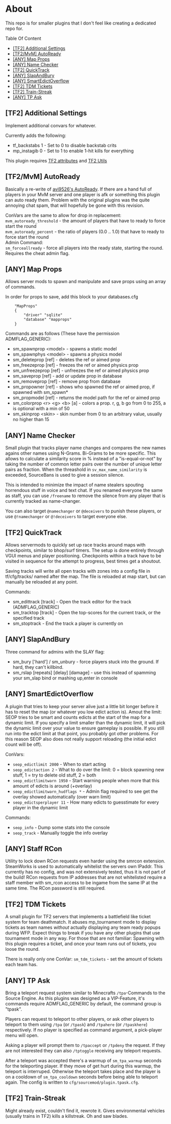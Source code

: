 # About
This repo is for smaller plugins that I don't feel like creating a dedicated repo for.

Table Of Content
* [[TF2] Additional Settings](#TF2-Additional-Settings)
* [[TF2/MvM] AutoReady](#TF2MvM-AutoReady)
* [[ANY] Map Props](#ANY-Map-Props)
* [[ANY] Name Checker](#Name-Checker)
* [[TF2] QuickTrack](#TF2-QuickTrack)
* [[ANY] SlapAndBury](#ANY-SlapAndBury)
* [[ANY] SmartEdictOverflow](#ANY-SmartEdictOverflow)
* [[TF2] TDM Tickets](#TF2-TDM-Tickets)
* [[TF2] Train-Streak](#TF2-Train-Streak)
* [[ANY] TP Ask](#ANY-TP-Ask)

## [TF2] Additional Settings

Implement additional convars for whatever.

Currently adds the following:
* tf_backstabs 1 - Set to 0 to disable backstab crits
* mp_instagib 0 - Set to 1 to enable 1-hit kills for everything

This plugin requires [TF2 attributes](https://github.com/FlaminSarge/tf2attributes) and [TF2 Utils](https://github.com/nosoop/SM-TFUtils/)

## [TF2/MvM] AutoReady
Basically a re-write of [avi9526's AutoReady](https://forums.alliedmods.net/showthread.php?t=223141).
If there are a hand full of players in your MvM server and one player is afk or something this plugin can auto ready them.
Problem with the original plugins was the quite annoying chat spam, that will hopefully be gone with this revision.

ConVars are the same to allow for drop in replacement:    
`mvm_autoready_threshold` - the amount of players that have to ready to force start the round    
`mvm_autoready_percent` - the ratio of players (0.0 .. 1.0) that have to ready to force start the round    
Admin Command:    
`sm_forceallready` - force all players into the ready state, starting the round. Requires the cheat admin flag.

## [ANY] Map Props
Allows server mods to spawn and manipulate and save props using an array of commands.

In order for props to save, add this block to your databases.cfg
```
	"MapProps"
	{
		"driver" "sqlite"
		"database" "mapprops"
	}
```

Commands are as follows (These have the permission ADMFLAG_GENERIC):
* sm_spawnprop &lt;model> - spawns a static model
* sm_spawnphys &lt;model> - spawns a physics model
* sm_deleteprop [ref] - deletes the ref or aimed prop
* sm_freezeprop [ref] - freezes the ref or aimed physics prop
* sm_unfreezeprop [ref] - unfreezes the ref or aimed physics prop
* sm_saveprop [ref] - add or update prop in database
* sm_removeprop [ref] - remove prop from database
* sm_propowner [ref] - shows who spawned the ref or aimed prop, if spawned with sm_spawn*
* sm_propmodel [ref] - returns the model path for the ref or aimed prop
* sm_colorprop &lt;r> &lt;g> &lt;b> [a] - colors a prop. r, g, b go from 0 to 255, a is optional with a min of 50
* sm_skinprop &lt;skin> - skin number from 0 to an arbitrary value, usually no higher than 15

## [ANY] Name Checker
Small plugin that tracks player name changes and compares the new names agains other names using N-Grams. Bi-Grams to be more specific.
This allows to calculate a similarity score in % instead of a "is-equal-or-not" by taking the number of common letter pairs over the number of unique letter pairs as fraction.
When the threashold in `sv_max_name_similarity` is exceeded, SourceBans is used to give a session silence.

This is intended to minimize the impact of name stealers spouting horrendous stuff in voice and text chat. If you renamed everyone the same as staff, you can use
`/freename` to remove the silence from any player that is currently tracked as name-changer.

You can also target `@namechanger` or `@deceivers` to punish these players, or use `@!namechanger` or `@!deceivers` to target everyone else.

## [TF2] QuickTrack
Allows servermods to quickly set up race tracks around maps with checkpoints, similar to bhop/surf timers.
The setup is done entirely through VGUI menus and player positioning.
Checkpoints within a track have to be visited in sequence for the attempt to progress, best times get a shoutout.

Saving tracks will write all open tracks with zones into a config file in tf/cfg/tracks/ named after the map.
The file is reloaded at map start, but can manually be reloaded at any point.

Commands:
* sm_edittrack [track] - Open the track editor for the track (ADMFLAG_GENERIC)
* sm_tracktop [track] - Open the top-scores for the current track, or the specified track
* sm_stoptrack - End the track a player is currently on

## [ANY] SlapAndBury
Three command for admins with the SLAY flag:
* sm_bury <target> ['hard'] / sm_unbury <target> - force players stuck into the ground. If hard, they can't killbind.
* sm_rslap <target> [repeats] [delay] [damage] - use this instead of spamming your sm_slap bind or mashing up,enter in console

## [ANY] SmartEdictOverflow
A plugin that tries to keep your server alive just a little bit longer before it has to reset the map (or whatever you low edict action is).
Amout the limit: SEOP tries to be smart and counts edicts at the start of the map for a dynamic limit. If you specify a limit smaller than
the dynamic limit, it will pick the dynamic limit over your value to ensure gameplay is possible. If you still run into the edict limit at
that point, you probably got other problems. For this reason SEOP also does not really support reloading (the initial edict count will be off).

ConVars:
* `seop_edictlimit 2000` - When to start acting
* `seop_edictaction 2` - What to do over the limit: 0 = block spawning new stuff, 1 = try to delete old stuff, 2 = both
* `seop_edictlimitwarn 1950` - Start warning people when more that this amount of edicts is around (+overlay)
* `seop_edictlimitwarn_hudflags *` - Admin flag required to see get the overlay showed automatically (over warn limit)
* `seop_edictsperplayer 11` - How many edicts to guesstimate for every player in the dynamic limit

Commands:
* `seop_info` - Dump some stats into the console
* `seop_track` - Manually toggle the info overlay

## [ANY] Staff RCon
Utility to lock down RCon requests even harder using the smrcon extension. SteamWorks is used to automatically whitelist the servers own IPaddr.
This currently has no config, and was not extensively tested, thus it is not part of the build!
RCon requests from IP addresses that are not whitelisted require a staff member with sm_rcon access to be ingame from the same IP at the same time.
The RCon password is still required.

## [TF2] TDM Tickets
A small plugin for TF2 servers that implements a battlefield like ticket system for team deathmatch.
It abuses mp_tournament mode to display tickets as team names *without* actually displaying any team ready popups during WFP.
Expect things to break if you have any other plugins that use tournament mode in any way.
For those that are not familiar: Spawning with this plugin requires a ticket, and once your team runs out of tickets, you loose the round.

There is really only one ConVar:
`sm_tdm_tickets` - set the amount of tickets each team has.

## [ANY] TP Ask
Bring a teleport request system similar to Minecrafts `/tpa`-Commands to the Source Engine.
As this plugins was designed as a VIP-Feature, it's commands require ADMFLAG_GENERIC by default, the command group is "tpask".

Players can request to teleport to other players, or ask other players to teleport to them using `/tpa` (or `/tpask`) and `/tpahere` (or `/tpaskhere`) respectively.
If no player is specified as command argument, a pick-player menu will open.

Asking a player will prompt them to `/tpaccept` or `/tpdeny` the request. If they are not interested they can also `/tptoggle` receiving any teleport requests.

After a teleport was accepted there's a warmup of `sm_tpa_warmup` seconds for the teleporting player. If they move of get hurt during this warmup, the teleport is interruped.
Otherwise the teleport takes place and the player is on a cooldown of `sm_tpa_cooldown` seconds before being able to teleport again. The config is written to `cfg/sourcemod/plugin.tpask.cfg`.

## [TF2] Train-Streak
Might already exist, couldn't find it, rewrote it. Gives environmental vehicles (usually trains in TF2) kills a killstreak. Oh and saw blades.
